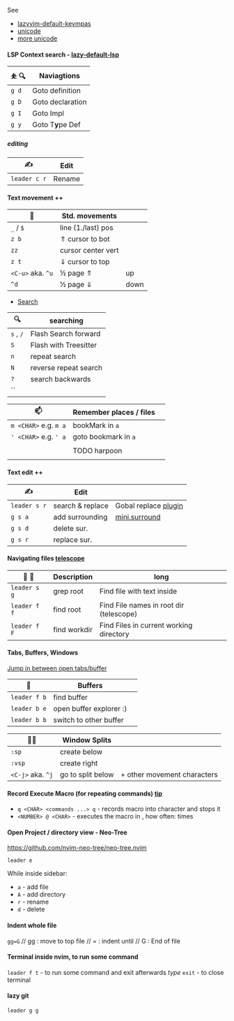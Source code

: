 See
- [lazyvim-default-keympas](https://www.lazyvim.org/keymaps)
- [unicode](https://www.utf8-chartable.de/unicode-utf8-table.pl?utf8=dec)
- [more unicode](https://www.w3schools.com/charsets/ref_utf_symbols.asp)



#### LSP Context search - [lazy-default-lsp](https://www.lazyvim.org/keymaps#lsp)
| &#9977; &#128269; | Naviagtions |
|-|-|
| `g d` | Goto definition |
| `g D` | Goto declaration        |
| `g I` | Goto Impl       |
| `g y` | Goto T**y**pe Def        |

##### editing
| &#9997; | Edit |
|-|-|
| `leader c r` | Rename       |



#### Text movement ++

|  &#128692;      |  Std. movements        |           |
|--------|----------|-----------|
| `_` / `$`      | line (1./last) pos      |           |
| `z b`       | &#8657; cursor to bot        |           |
| `zz`        |   cursor center vert        |           |
| `z t`       | &#8659; cursor to top        |           |
| `<C-u>` aka. `^u`       |  &#189; page &#8657;         |  up         |
| `^d`       |  &#189; page &#8659;        |   down        |

- [Search](https://github.com/folke/flash.nvim)

| &#128269; | searching |
|-|-|
| `s` , `/` | Flash Search forward      |
| `S` | Flash with Treesitter       |
| `n` | repeat search        |
| `N` | reverse repeat search       |
| `?` | search backwards        |
| `` |        |
  

|  &#128235;      |  Remember places / files        |           |
|--------|----------|-----------|
| `m <CHAR>` e.g. `m a`  | bookMark in `a`          |          |
| `' <CHAR>` e.g. `' a`  | goto bookmark in `a`          |           |
|        |          |           |
|        | TODO harpoon         |           |
|        |          |           |



#### Text edit ++

| &#9997; | Edit | |
|-|-|-|
| `leader s r` | search & replace  | Gobal replace [plugin](https://github.com/nvim-pack/nvim-spectre) |
| `g s a` | add surrounding    |  [mini.surround](https://www.lazyvim.org/keymaps#minisurround) |
| `g s d` | delete sur.       | |
| `g s r` | replace sur.      | |


#### Navigating files [telescope](https://www.lazyvim.org/keymaps#telescopenvim)
|   &#128194;  &#128195;   | Description | long |
|-|-|-|
| `leader s g` | grep root | Find file with text inside |
| `leader f f` | find root | Find File names in root dir (telescope)|
| `leader f F` | find workdir |  Find Files in current working directory |



#### Tabs, Buffers, Windows

[Jump in between open tabs/buffer](https://github.com/akinsho/bufferline.nvim#faq)

| &#127980; | Buffers | |
|-|-|-|
|`leader f b` | find buffer ||
|`leader b e` | open buffer explorer :) ||
|`leader b b` | switch to other buffer  ||

| &#127980;&#127980; | Window Splits | |
|-|-|-|
| `:sp` | create below       |       |
| `:vsp` | create right        |       |
| `<C-j>` aka. `^j` | go to split below   | + other movement characters       |










#### Record Execute Macro (for repeating commands) [tip](https://vim.fandom.com/wiki/Macros#Recording_a_macro)

- `q <CHAR> <commands ...> q` - records macro into character and stops it
- `<NUMBER> @ <CHAR>` - executes the macro in <CHAR>, how often: <NUMBER> times 





#### Open Project / directory view - Neo-Tree
https://github.com/nvim-neo-tree/neo-tree.nvim

`leader e`

While inside sidebar:
- `a` - add file
- `A` - add directory
- `r` - rename
- `d` - delete








#### Indent whole file
`gg=G`
// gg : move to top file
// =  : indent until
// G  : End of file




#### Terminal inside nvim, to run some command
`leader f t` - to run some command and exit afterwards
_type_ `exit`  - to close terminal


#### lazy git

`leader g g`



